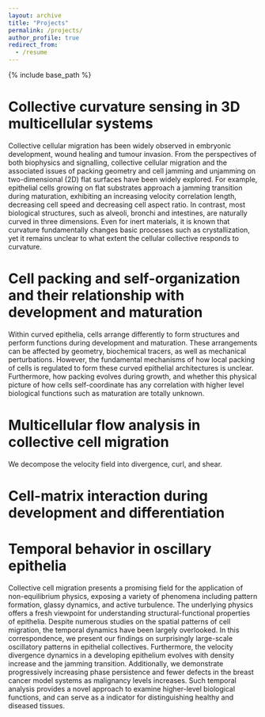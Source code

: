 ```yaml
---
layout: archive
title: "Projects"
permalink: /projects/
author_profile: true
redirect_from:
  - /resume
---
```


{% include base_path %}

Collective curvature sensing in 3D multicellular systems
======
Collective cellular migration has been widely observed in embryonic development, wound healing and tumour invasion. From the perspectives of both biophysics and signalling, collective cellular migration and the associated issues of packing geometry and cell jamming and unjamming on two-dimensional (2D) flat surfaces have been widely explored. For example, epithelial cells growing on flat substrates approach a jamming transition during maturation, exhibiting an increasing velocity correlation length, decreasing cell speed and decreasing cell aspect ratio. In contrast, most biological structures, such as alveoli, bronchi and intestines, are naturally curved in three dimensions. Even for inert materials, it is known that curvature fundamentally changes basic processes such as crystallization, yet it remains unclear to what extent the cellular collective responds to curvature.


Cell packing and self-organization and their relationship with development and maturation
======
Within curved epithelia, cells arrange differently to form structures and perform functions during development and maturation. These arrangements can be affected by geometry, biochemical tracers, as well as mechanical perturbations. However, the fundamental mechanisms of how local packing of cells is regulated to form these curved epithelial architectures is unclear. Furthermore, how packing evolves during growth, and whether this physical picture of how cells self-coordinate has any correlation with higher level biological functions such as maturation are totally unknown. 


Multicellular flow analysis in collective cell migration
======
We decompose the velocity field into divergence, curl, and shear.

Cell-matrix interaction during development and differentiation
======
  
Temporal behavior in oscillary epithelia
======
Collective cell migration presents a promising field for the application of non-equilibrium physics, exposing a variety of phenomena including pattern formation, glassy dynamics, and active turbulence. The underlying physics offers a fresh viewpoint for understanding structural-functional properties of epithelia. Despite numerous studies on the spatial patterns of cell migration, the temporal dynamics have been largely overlooked. In this correspondence, we present our findings on surprisingly large-scale oscillatory patterns in epithelial collectives. Furthermore, the velocity divergence dynamics in a developing epithelium evolves with density increase and the jamming transition. Additionally, we demonstrate progressively increasing phase persistence and fewer defects in the breast cancer model systems as malignancy levels increases. Such temporal analysis provides a novel approach to examine higher-level biological functions, and can serve as a indicator for distinguishing healthy and diseased tissues. 

